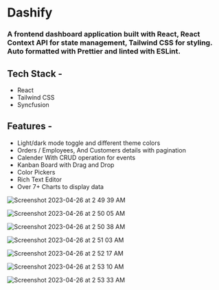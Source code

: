 # Dashify
### A frontend dashboard application built with React, React Context API for state management, Tailwind CSS for styling. Auto formatted with Prettier and linted with ESLint.

## Tech Stack - 
- React
- Tailwind CSS
- Syncfusion

## Features -
- Light/dark mode toggle and different theme colors
- Orders / Employees, And Customers details with pagination
- Calender With CRUD operation for events
- Kanban Board with Drag and Drop
- Color Pickers
- Rich Text Editor
- Over 7+ Charts to display data

![Screenshot 2023-04-26 at 2 49 39 AM](https://user-images.githubusercontent.com/78725970/234406427-60fa58eb-463f-4877-a4c2-778c08d53f84.png)

![Screenshot 2023-04-26 at 2 50 05 AM](https://user-images.githubusercontent.com/78725970/234406528-3c39eac9-9d40-46e7-888e-213ed0938a8a.png)

![Screenshot 2023-04-26 at 2 50 38 AM](https://user-images.githubusercontent.com/78725970/234406629-3645c31a-4f9e-4cf1-b317-60ccbde47bd0.png)

![Screenshot 2023-04-26 at 2 51 03 AM](https://user-images.githubusercontent.com/78725970/234406731-3b163d8a-1869-4214-aaf0-b821edc223ea.png)

![Screenshot 2023-04-26 at 2 52 17 AM](https://user-images.githubusercontent.com/78725970/234406990-1da6da14-f8d9-4afe-b9d8-d94b8d3b3c3c.png)

![Screenshot 2023-04-26 at 2 53 10 AM](https://user-images.githubusercontent.com/78725970/234407156-573e32e5-b3e5-4527-ad50-f658aeb2363f.png)

![Screenshot 2023-04-26 at 2 53 33 AM](https://user-images.githubusercontent.com/78725970/234407241-cc1f8c83-ae7c-4add-b26f-9ecc453eb3f7.png)
